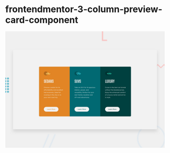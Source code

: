 # frontendmentor-3-column-preview-card-component
![Design preview for the 3-column preview card component coding challenge](./3-column-preview-card-component-main/design/desktop-preview.jpg)

